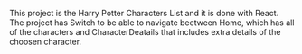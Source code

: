 This project is the Harry Potter Characters List and it is done with React. The project has Switch to be able to navigate beetween Home, which has all of the characters and CharacterDeatails that includes extra details of the choosen character.
